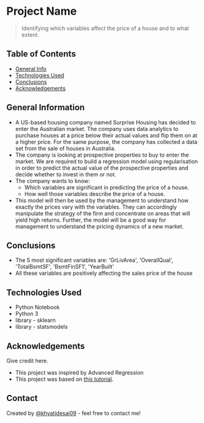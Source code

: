 # Project Name
> Identifying which variables affect the price of a house and to what extent.


## Table of Contents
* [General Info](#general-information)
* [Technologies Used](#technologies-used)
* [Conclusions](#conclusions)
* [Acknowledgements](#acknowledgements)


## General Information
- A US-based housing company named Surprise Housing has decided to enter the Australian market. The company uses data analytics to purchase houses at a price below their actual values and flip them on at a higher price. For the same purpose, the company has collected a data set from the sale of houses in Australia.
- The company is looking at prospective properties to buy to enter the market. We are required to build a regression model using regularisation in order to predict the actual value of the prospective properties and decide whether to invest in them or not.
- The company wants to know:
    - Which variables are significant in predicting the price of a house.
    - How well those variables describe the price of a house.
- This model will then be used by the management to understand how exactly the prices vary with the variables. They can accordingly manipulate the strategy of the firm and concentrate on areas that will yield high returns. Further, the model will be a good way for management to understand the pricing dynamics of a new market.

## Conclusions
- The 5 most significant variables are: 'GrLivArea', 'OverallQual', 'TotalBsmtSF', 'BsmtFinSF1', 'YearBuilt'
- All these variables are positively affecting the sales price of the house

## Technologies Used
- Python Notebook
- Python 3
- library - sklearn
- library - statsmodels

## Acknowledgements
Give credit here.
- This project was inspired by Advanced Regression
- This project was based on [this tutorial](https://learn.upgrad.com/course/4476/segment/35697/210313/645327/3273556).


## Contact
Created by [@khyatidesai09](https://github.com/khyatidesai09) - feel free to contact me!